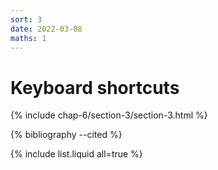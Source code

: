 ```yaml
---
sort: 3
date: 2022-03-08
maths: 1
---
```


# Keyboard shortcuts

{% include chap-6/section-3/section-3.html %}

{% bibliography --cited %}

{% include list.liquid all=true %}
